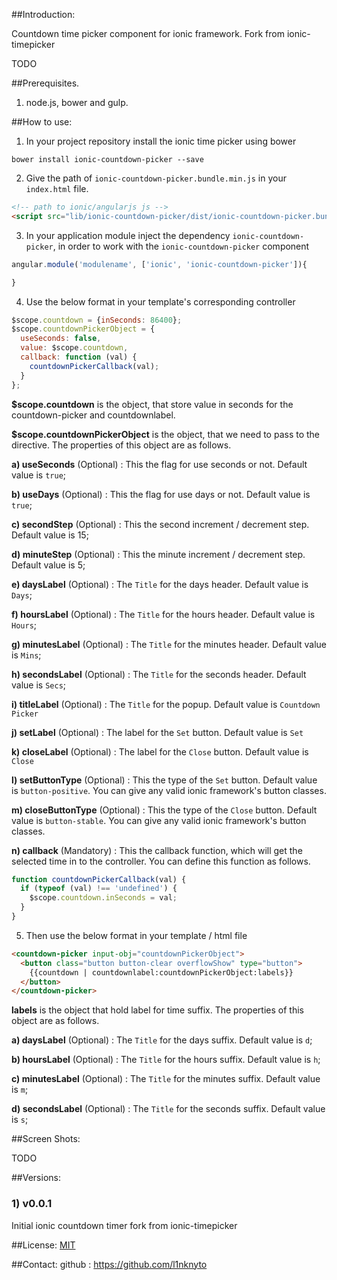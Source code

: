 ##Introduction:

Countdown time picker component for ionic framework.
Fork from ionic-timepicker

TODO

##Prerequisites.

1) node.js, bower and gulp.

##How to use:

1) In your project repository install the ionic time picker using bower

`bower install ionic-countdown-picker --save`

2) Give the path of  `ionic-countdown-picker.bundle.min.js` in your `index.html` file.

````html
<!-- path to ionic/angularjs js -->
<script src="lib/ionic-countdown-picker/dist/ionic-countdown-picker.bundle.min.js"></script>
````

3) In your application module inject the dependency `ionic-countdown-picker`, in order to work with the `ionic-countdown-picker` component

````javascript
angular.module('modulename', ['ionic', 'ionic-countdown-picker']){

}
````

4) Use the below format in your template's corresponding controller

````javascript
$scope.countdown = {inSeconds: 86400};
$scope.countdownPickerObject = {
  useSeconds: false,
  value: $scope.countdown,
  callback: function (val) {
    countdownPickerCallback(val);
  }
};
````
**$scope.countdown** is the object, that store value in seconds for the countdown-picker and countdownlabel.

**$scope.countdownPickerObject** is the object, that we need to pass to the directive. The properties of this object are as follows.

**a) useSeconds** (Optional) : This the flag for use seconds or not. Default value is `true`;

**b) useDays** (Optional) : This the flag for use days or not. Default value is `true`;

**c) secondStep** (Optional) : This the second increment / decrement step. Default value is 15;

**d) minuteStep** (Optional) : This the minute increment / decrement step. Default value is 5;

**e) daysLabel** (Optional) : The `Title` for the days header. Default value is `Days`;

**f) hoursLabel** (Optional) : The `Title` for the hours header. Default value is `Hours`;

**g) minutesLabel** (Optional) : The `Title` for the minutes header. Default value is `Mins`;

**h) secondsLabel** (Optional) : The `Title` for the seconds header. Default value is `Secs`;

**i) titleLabel** (Optional) : The `Title` for the popup. Default value is `Countdown Picker`

**j) setLabel** (Optional) : The label for the `Set` button. Default value is `Set`

**k) closeLabel** (Optional) : The label for the `Close` button. Default value is `Close`

**l) setButtonType** (Optional) : This the type of the `Set` button. Default value is `button-positive`. You can give any valid ionic framework's button classes.

**m) closeButtonType** (Optional) : This the type of the `Close` button. Default value is `button-stable`. You can give any valid ionic framework's button classes.

**n) callback** (Mandatory) : This the callback function, which will get the selected time in to the controller. You can define this function as follows.
````javascript
function countdownPickerCallback(val) {
  if (typeof (val) !== 'undefined') {
    $scope.countdown.inSeconds = val;
  }
}
````

5) Then use the below format in your template / html file

````html
<countdown-picker input-obj="countdownPickerObject">
  <button class="button button-clear overflowShow" type="button">
    {{countdown | countdownlabel:countdownPickerObject:labels}}
  </button>
</countdown-picker>
````

**labels** is the object that hold label for time suffix. The properties of this object are as follows.

**a) daysLabel** (Optional) : The `Title` for the days suffix. Default value is `d`;

**b) hoursLabel** (Optional) : The `Title` for the hours suffix. Default value is `h`;

**c) minutesLabel** (Optional) : The `Title` for the minutes suffix. Default value is `m`;

**d) secondsLabel** (Optional) : The `Title` for the seconds suffix. Default value is `s`;


##Screen Shots:

TODO

##Versions:

### 1) v0.0.1
Initial ionic countdown timer fork from ionic-timepicker

##License:
[MIT](https://github.com/l1nknyto/ionic-countdown-picker/blob/master/LICENSE.MD "MIT")

##Contact:
github : https://github.com/l1nknyto

